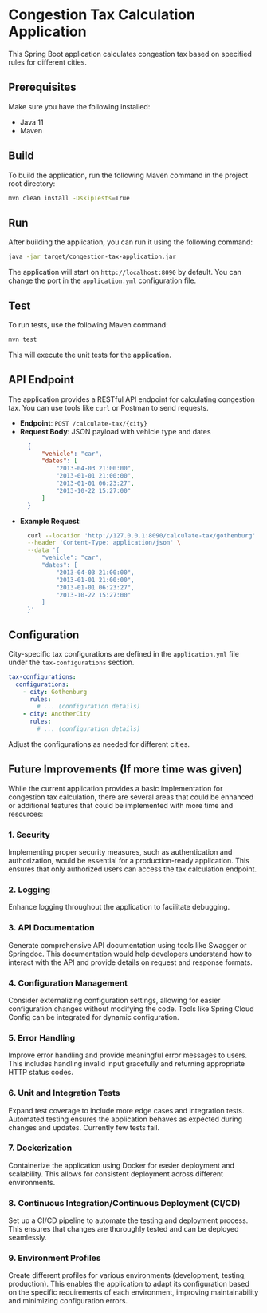 # Congestion Tax Calculation Application

This Spring Boot application calculates congestion tax based on specified rules for different cities.

## Prerequisites

Make sure you have the following installed:

- Java 11
- Maven

## Build

To build the application, run the following Maven command in the project root directory:

```bash
mvn clean install -DskipTests=True
```

## Run

After building the application, you can run it using the following command:

```bash
java -jar target/congestion-tax-application.jar
```

The application will start on `http://localhost:8090` by default. You can change the port in the `application.yml` configuration file.

## Test

To run tests, use the following Maven command:

```bash
mvn test
```

This will execute the unit tests for the application.

## API Endpoint

The application provides a RESTful API endpoint for calculating congestion tax. You can use tools like `curl` or Postman to send requests.

- **Endpoint**: `POST /calculate-tax/{city}`
- **Request Body**: JSON payload with vehicle type and dates
  ```json
    {
        "vehicle": "car",
        "dates": [
            "2013-04-03 21:00:00",
            "2013-01-01 21:00:00",
            "2013-01-01 06:23:27",
            "2013-10-22 15:27:00"
        ]
    }
  ```
- **Example Request**:
  ```bash
    curl --location 'http://127.0.0.1:8090/calculate-tax/gothenburg' \
    --header 'Content-Type: application/json' \
    --data '{
        "vehicle": "car",
        "dates": [
            "2013-04-03 21:00:00",
            "2013-01-01 21:00:00",
            "2013-01-01 06:23:27",
            "2013-10-22 15:27:00"
        ]
    }'
  ```

## Configuration

City-specific tax configurations are defined in the `application.yml` file under the `tax-configurations` section.

```yaml
tax-configurations:
  configurations:
    - city: Gothenburg
      rules:
        # ... (configuration details)
    - city: AnotherCity
      rules:
        # ... (configuration details)
```

Adjust the configurations as needed for different cities.


## Future Improvements (If more time was given)

While the current application provides a basic implementation for congestion tax calculation, there are several areas that could be enhanced or additional features that could be implemented with more time and resources:

### 1. Security

Implementing proper security measures, such as authentication and authorization, would be essential for a production-ready application. This ensures that only authorized users can access the tax calculation endpoint.

### 2. Logging

Enhance logging throughout the application to facilitate debugging.

### 3. API Documentation

Generate comprehensive API documentation using tools like Swagger or Springdoc. This documentation would help developers understand how to interact with the API and provide details on request and response formats.

### 4. Configuration Management

Consider externalizing configuration settings, allowing for easier configuration changes without modifying the code. Tools like Spring Cloud Config can be integrated for dynamic configuration.

### 5. Error Handling

Improve error handling and provide meaningful error messages to users. This includes handling invalid input gracefully and returning appropriate HTTP status codes.

### 6. Unit and Integration Tests

Expand test coverage to include more edge cases and integration tests. Automated testing ensures the application behaves as expected during changes and updates.
Currently few tests fail.

### 7. Dockerization

Containerize the application using Docker for easier deployment and scalability. This allows for consistent deployment across different environments.

### 8. Continuous Integration/Continuous Deployment (CI/CD)

Set up a CI/CD pipeline to automate the testing and deployment process. This ensures that changes are thoroughly tested and can be deployed seamlessly.

### 9. Environment Profiles

Create different profiles for various environments (development, testing, production). This enables the application to adapt its configuration based on the specific requirements of each environment, improving maintainability and minimizing configuration errors.
